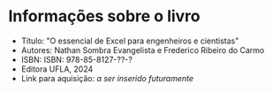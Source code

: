 # Informações sobre o livro
* Título: "O essencial de Excel para engenheiros e cientistas"  
* Autores: Nathan Sombra Evangelista e Frederico Ribeiro do Carmo  
* ISBN: ISBN: 978-85-8127-??-? 
* Editora UFLA, 2024  
* Link para aquisição: *a ser inserido futuramente*  
